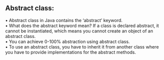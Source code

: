 <h2>Abstract class: </h2>
•	Abstract class in Java contains the ‘abstract’ keyword.<br>
•	What does the abstract keyword mean? If a class is declared abstract, it cannot be instantiated, which means you cannot create an object of an abstract class.<br>
•	You can achieve 0-100% abstraction using abstract class.<br>
•	To use an abstract class, you have to inherit it from another class where you have to provide implementations for the abstract methods.
